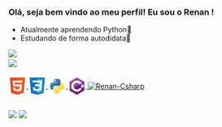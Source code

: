 ### Olá, seja bem vindo ao meu perfil! Eu sou o Renan !

- Atualmente aprendendo Python📖
- Estudando de forma autodidata🧠

<div>
	<a href="https://github.com/RenanLopesCruz">
	<img height="180em" src="https://github-readme-stats.vercel.app/api?username=RenanLopesCruz&show_icons=true&theme=jolly&include_all_commits=true&count_private=true">
	<br><img height="180em" src="https://github-readme-stats.vercel.app/api/top-langs/?username=RenanLopesCruz&layout=compact&langs_count=16&theme=jolly">
</div>

<div style="display: inline_block"><br>
  <img align="center" alt="Renan-HTML" height="35" width="35" src="https://raw.githubusercontent.com/devicons/devicon/master/icons/html5/html5-original.svg">
  <img align="center" alt="Renan-CSS" height="35" width="35" src="https://raw.githubusercontent.com/devicons/devicon/master/icons/css3/css3-original.svg">
  <img align="center" alt="Renan-Python" height="35" width="35" src="https://raw.githubusercontent.com/devicons/devicon/master/icons/python/python-original.svg">
  <img align="center" alt="Renan-Csharp" height="35" width="35" src="https://raw.githubusercontent.com/devicons/devicon/master/icons/csharp/csharp-original.svg">
  <img align="center" alt="Renan-Csharp" height="35" width="35" src="https://cdn.jsdelivr.net/gh/devicons/devicon/icons/javascript/javascript-original.svg">
  
</div>

##
	
<div>
  <a href="https://www.instagram.com/_.loopees._/" target="_blank"><img src="https://img.shields.io/badge/-Instagram-%23E4405F?style=for-the-badge&logo=instagram&logoColor=white" target="_blank"></a>
  <a href="https://www.linkedin.com/in/renan-lopes-400197225/" target="_blank"><img src="https://img.shields.io/badge/-LinkedIn-%230077B5?style=for-the-badge&logo=linkedin&logoColor=white" target="_blank"></a> 
</div>


 



